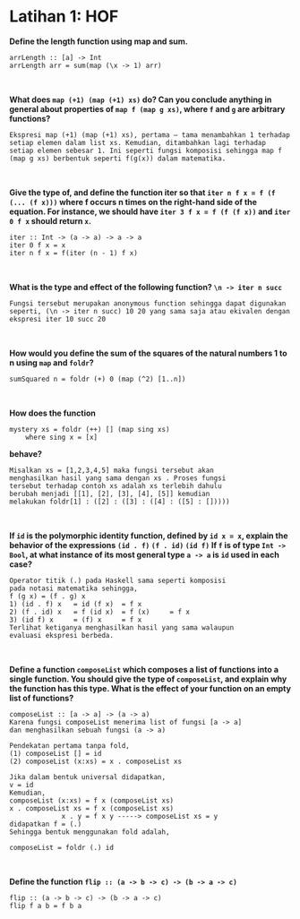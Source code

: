 Latihan 1: HOF
=============

**Define the length function using map and sum.**
~~~
arrLength :: [a] -> Int
arrLength arr = sum(map (\x -> 1) arr)
~~~
<br />

**What does `map (+1) (map (+1) xs)` do? Can you conclude anything in general about properties of `map f (map g xs)`, where `f` and `g` are arbitrary functions?**
~~~
Ekspresi map (+1) (map (+1) xs), pertama — tama menambahkan 1 terhadap setiap elemen dalam list xs. Kemudian, ditambahkan lagi terhadap setiap elemen sebesar 1. Ini seperti fungsi komposisi sehingga map f (map g xs) berbentuk seperti f(g(x)) dalam matematika.
~~~
<br />

**Give the type of, and define the function iter so that `iter n f x = f (f (... (f x)))` where f occurs n times on the right-hand side of the equation. For instance, we should have `iter 3 f x = f (f (f x))` and `iter 0 f x` should return `x`.**
~~~
iter :: Int -> (a -> a) -> a -> a
iter 0 f x = x
iter n f x = f(iter (n - 1) f x)
~~~
<br />

**What is the type and effect of the following function? `\n -> iter n succ`**
~~~
Fungsi tersebut merupakan anonymous function sehingga dapat digunakan seperti, (\n -> iter n succ) 10 20 yang sama saja atau ekivalen dengan ekspresi iter 10 succ 20
~~~
<br />

**How would you define the sum of the squares of the  natural numbers 1 to n using `map` and `foldr`?**
~~~
sumSquared n = foldr (+) 0 (map (^2) [1..n])
~~~
<br />

**How does the function**
~~~
mystery xs = foldr (++) [] (map sing xs)  
    where sing x = [x]
~~~
**behave?**
~~~
Misalkan xs = [1,2,3,4,5] maka fungsi tersebut akan 
menghasilkan hasil yang sama dengan xs . Proses fungsi 
tersebut terhadap contoh xs adalah xs terlebih dahulu 
berubah menjadi [[1], [2], [3], [4], [5]] kemudian 
melakukan foldr[1] : ([2] : ([3] : ([4] : ([5] : []))))
~~~
<br />

**If `id` is the polymorphic identity function, defined by  `id x = x`, explain the behavior of the expressions `(id . f)` `(f . id)` `(id f)` If `f` is of type `Int -> Bool`, at what instance of its most  general type `a -> a` is `id` used in each case?**
~~~
Operator titik (.) pada Haskell sama seperti komposisi 
pada notasi matematika sehingga,
f (g x) = (f . g) x
1) (id . f) x   = id (f x)  = f x
2) (f . id) x   = f (id x)  = f (x)     = f x
3) (id f) x     = (f) x     = f x
Terlihat ketiganya menghasilkan hasil yang sama walaupun
evaluasi ekspresi berbeda.
~~~
<br />

**Define a function `composeList` which composes a list of  functions into a single function. You should give the type of `composeList`, and explain why the function has this type. What is the  effect of your function on an empty list of functions?**
~~~
composeList :: [a -> a] -> (a -> a)
Karena fungsi composeList menerima list of fungsi [a -> a] 
dan menghasilkan sebuah fungsi (a -> a)

Pendekatan pertama tanpa fold,
(1) composeList [] = id
(2) composeList (x:xs) = x . composeList xs

Jika dalam bentuk universal didapatkan,
v = id
Kemudian,
composeList (x:xs) = f x (composeList xs)
x . composeList xs = f x (composeList xs)
             x . y = f x y -----> composeList xs = y
didapatkan f = (.)
Sehingga bentuk menggunakan fold adalah,

composeList = foldr (.) id
~~~
<br />

**Define the function `flip :: (a -> b -> c) -> (b -> a -> c)`**
~~~
flip :: (a -> b -> c) -> (b -> a -> c)
flip f a b = f b a
~~~
<br />